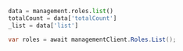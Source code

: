 ```python
data = management.roles.list()
totalCount = data['totalCount']
_list = data['list']
```

```csharp
var roles = await managementClient.Roles.List();
```
